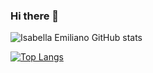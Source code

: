 ### Hi there 👋

![Isabella Emiliano GitHub stats](https://github-readme-stats.vercel.app/api?username=isabellaCE&count_private=true&show_icons=true&theme=dark)

[![Top Langs](https://github-readme-stats.vercel.app/api/top-langs/?username=isabellaCE&layout=compact)](https://github.com/isabellaCE/github-readme-stats)
